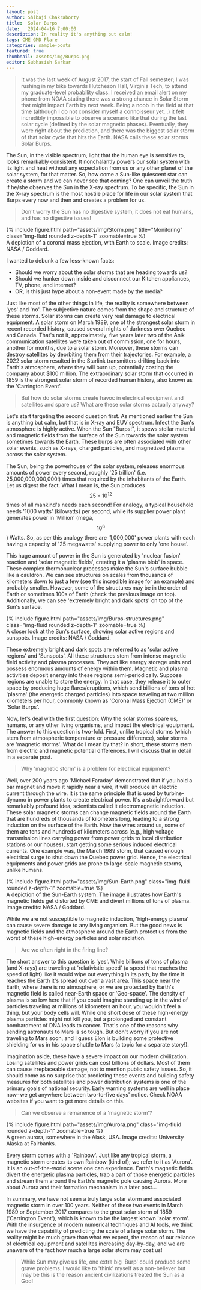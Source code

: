 ```yaml
---
layout: post
author: Shibaji Chakraborty
title:  Solar Burps
date:   2024-04-16 7:00:00
description: In reality it's anything but calm!
tags: CME GMD Flare
categories: sample-posts
featured: true
thumbnail: assets/img/Burps.png
editor: Subhasish Sarkar
---
```

<blockquote>
It was the last week of August 2017, the start of Fall semester; I was rushing in my bike towards Hutcheson Hall, Virginia Tech, to attend my graduate-level probability class. I received an email alert on my phone from NOAA stating there was a strong chance in Solar Storm that might impact Earth by next week. Being a noob in the field at that time (although I do not consider myself a connoisseur yet…) it felt incredibly impossible to observe a scenario like that during the last solar cycle (defined by the solar magnetic phases). Eventually, they were right about the prediction, and there was the biggest solar storm of that solar cycle that hits the Earth. NASA calls these solar storms Solar Burps.
</blockquote>

The Sun, in the visible spectrum, light that the human eye is sensitive to, looks remarkably consistent. It nonchalantly powers our solar system with its light and heat without any expectation from us or any other planet of the solar system, for that matter. So, how come a Sun-like quiescent star can create a storm and we can never see that coming? One can unveil the truth if he/she observes the Sun in the X-ray spectrum. To be specific, the Sun in the X-ray spectrum is the most hostile place for life in our solar system that Burps every now and then and creates a problem for us.

> Don't worry the Sun has no digestive system, it does not eat humans, and has no digestive issues!

<div class="row">
    <div class="col-sm mt-3 mt-md-0">
        {% include figure.html path="assets/img/Storm.png" title="Monitoring" class="img-fluid rounded z-depth-1" zoomable=true %}
    </div>
</div>
<div class="caption">
    A depiction of a coronal mass ejection, with Earth to scale. Image credits: NASA / Goddard.
</div>

I wanted to debunk a few less-known facts:
* Should we worry about the solar storms that are heading towards us?
* Should we hunker down inside and disconnect our Kitchen appliances, TV, phone, and internet?
* OR, is this just hype about a non-event made by the media?

Just like most of the other things in life, the reality is somewhere between 'yes' and 'no'. The subjective nature comes from the shape and structure of these storms. Solar storms can create very real damage to electrical equipment. A solar storm on March 1989, one of the strongest solar storm in recent recorded history, caused several nights of darkness over Quebec and Canada. That's not it, approximately, five years later two of the Anik communication satellites were taken out of commission, one for hours, another for months, due to a solar storm. Moreover, these storms can destroy satellites by deorbiting them from their trajectories. For example, a 2022 solar storm resulted in the Starlink transmitters drifting back into Earth's atmosphere, where they will burn up, potentially costing the company about $100 million. The extraordinary solar storm that occurred in 1859 is the strongest solar storm of recorded human history, also known as the 'Carrington Event'.

> But how do solar storms create havoc in electrical equipment and satellites and spare us? What are these solar storms actually anyway?

Let's start targeting the second question first. As mentioned earlier the Sun is anything but calm, but that is in X-ray and EUV spectrum. Infect the Sun's atmosphere is highly active. When the Sun "Burps!", it spews stellar material and magnetic fields from the surface of the Sun towards the solar system sometimes towards the Earth. These burps are often associated with other solar events, such as X-rays, charged particles, and magnetized plasma across the solar system. 

The Sun, being the powerhouse of the solar system, releases enormous amounts of power every second, roughly '25 trillion' (i.e. 25,000,000,000,000!) times that required by the inhabitants of the Earth. Let us digest the fact. What I mean is, the Sun produces $$25\times10^{12}$$ times of all mankind's needs each second! For analogy, a typical household needs '1000 watts' (kilowatts) per second, while its supplier power plant generates power in 'Million' (mega, $$10^{6}$$) Watts. So, as per this analogy there are '1,000,000' power plants with each having a capacity of '25 megawatts' supplying power to only 'one house'.

This huge amount of power in the Sun is generated by 'nuclear fusion' reaction and 'solar magnetic fields', creating it a 'plasma blob' in space. These complex thermonuclear processes make the Sun's surface bubble like a cauldron. We can see structures on scales from thousands of kilometers down to just a few (see this incredible image for an example) and probably smaller. However, some of the structures may be in the order of Earth or sometimes 100s of Earth (check the previous image on top). Additionally, we can see 'extremely bright and dark spots' on top of the Sun's surface.

<div class="row mt-3">
    <div class="col-sm mt-3 mt-md-0">
        {% include figure.html path="assets/img/Burps-structures.png" class="img-fluid rounded z-depth-1" zoomable=true %}
    </div>
</div>
<div class="caption">
    A closer look at the Sun's surface, showing solar active regions and sunspots. Image credits: NASA / Goddard.
</div>

These extremely bright and dark spots are referred to as 'solar active regions' and 'Sunspots'. All these structures stem from intense magnetic field activity and plasma processes. They act like energy storage units and possess enormous amounts of energy within them. Magnetic and plasma activities deposit energy into these regions semi-periodically. Suppose regions are unable to store the energy. In that case, they release it to outer space by producing huge flares/eruptions, which send billions of tons of hot 'plasma' (the energetic charged particles) into space traveling at two million kilometers per hour, commonly known as 'Coronal Mass Ejection (CME)' or 'Solar Burps'.

Now, let's deal with the first question: Why the solar storms spare us, humans, or any other living organisms, and impact the electrical equipment. The answer to this question is two-fold. First, unlike tropical storms (which stem from atmospheric temperature or pressure difference), solar storms are 'magnetic storms'. What do I mean by that? In short, these storms stem from electric and magnetic potential differences. I will discuss that in detail in a separate post. 

> Why 'magnetic storm' is a problem for electrical equipment?

Well, over 200 years ago 'Michael Faraday' demonstrated that if you hold a bar magnet and move it rapidly near a wire, it will produce an electric current through the wire. It is the same principle that is used by turbine-dynamo in power plants to create electrical power. It's a straightforward but remarkably profound idea, scientists called it electromagnetic induction. These solar magnetic storms can change magnetic fields around the Earth that are hundreds of thousands of kilometers long, leading to a strong induction on the surface of the Earth. Now the wires around us, some of them are tens and hundreds of kilometers across (e.g., high voltage transmission lines carrying power from power grids to local distribution stations or our houses), start getting some serious induced electrical currents. One example was, the March 1989 storm, that caused enough electrical surge to shut down the Quebec power grid. Hence, the electrical equipments and power grids are prone to large-scale magnetic storms, unlike humans.
<div class="row mt-3">
    <div class="col-sm mt-3 mt-md-0">
        {% include figure.html path="assets/img/Sun-Earth.png" class="img-fluid rounded z-depth-1" zoomable=true %}
    </div>
</div>
<div class="caption">
    A depiction of the Sun-Earth system. The image illustrates how Earth's magnetic fields get distorted by CME and divert millions of tons of plasma. Image credits: NASA / Goddard.
</div>

While we are not susceptible to magnetic induction, 'high-energy plasma' can cause severe damage to any living organism. But the good news is magnetic fields and the atmosphere around the Earth protect us from the worst of these high-energy particles and solar radiation.

> Are we often right in the firing line?

The short answer to this question is 'yes'. While billions of tons of plasma (and X-rays) are traveling at 'relativistic speed' (a speed that reaches the speed of light) like it would wipe out everything in its path, by the time it reaches the Earth it's spread out over a vast area. This space near the Earth, where there is no atmosphere, or we are protected by Earth's magnetic field is called near-Earth space or 'Geo-space'. The density of plasma is so low here that if you could imagine standing up in the wind of particles traveling at millions of kilometers an hour, you wouldn't feel a thing, but your body cells will. While one short dose of these high-energy plasma particles might not kill you, but a prolonged and constant bombardment of DNA leads to cancer. That's one of the reasons why sending astronauts to Mars is so tough. But don't worry if you are not traveling to Mars soon, and I guess Elon is building some protective shielding for us in his space shuttle to Mars (a topic for a separate story!).

Imagination aside, these have a severe impact on our modern civilization. Losing satellites and power grids can cost billions of dollars. Most of them can cause irreplaceable damage, not to mention public safety issues. So, it should come as no surprise that predicting these events and building safety measures for both satellites and power distribution systems is one of the primary goals of national security. Early warning systems are well in place now - we get anywhere between two-to-five days' notice. Check NOAA websites if you want to get more details on this.

> Can we observe a remanence of a 'magnetic storm'?
<div class="row mt-3">
    <div class="col-sm mt-3 mt-md-0">
        {% include figure.html path="assets/img/Aurora.png" class="img-fluid rounded z-depth-1" zoomable=true %}
    </div>
</div>
<div class="caption">
    A green aurora, somewhere in the Alask, USA. Image credits: University Alaska at Fairbanks.
</div>

Every storm comes with a 'Rainbow'. Just like any tropical storm, a magnetic storm creates its own Rainbow (kind of); we refer to it as 'Aurora'. It is an out-of-the-world scene one can experience. Earth's magnetic fields divert the energetic plasma particles, trap a part of those energetic particles and stream them around the Earth's magnetic pole causing Aurora. More about Aurora and their formation mechanism in a later post…

In summary, we have not seen a truly large solar storm and associated magnetic storm in over 100 years. Neither of these two events in March 1989 or September 2017 compares to the great solar storm of 1859 ('Carrington Event'), which is known to be the largest known 'solar storm'. With the insurgence of modern numerical techniques and AI tools, we think we have the capability of predicting the scale of a large solar storm. The reality might be much grave than what we expect, the reason of our reliance of electrical equipment and satellites increasing day-by-day, and we are unaware of the fact how much a large solar storm may cost us!

<blockquote>
While Sun may give us life, one extra big 'Burp' could produce some grave problems. I would like to 'think' myself as a non-believer but may be this is the reason ancient civilizations treated the Sun as a God!
</blockquote>